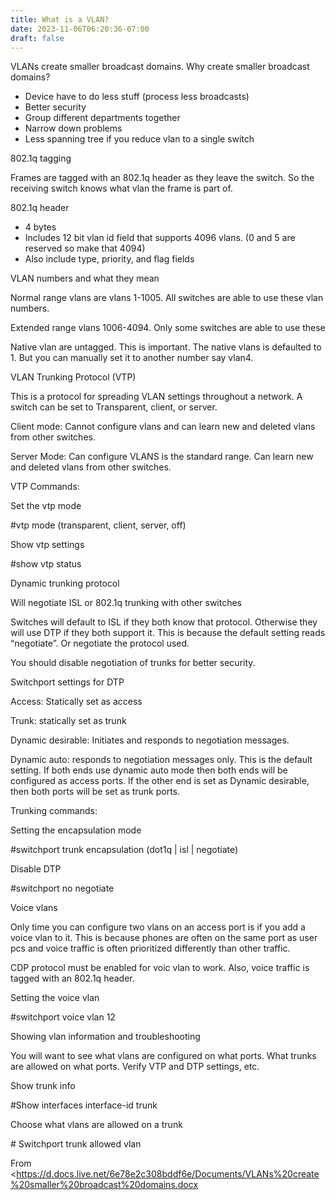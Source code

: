 ```yaml
---
title: What is a VLAN?
date: 2023-11-06T06:20:36-07:00
draft: false
---
```


VLANs create smaller broadcast domains. Why create smaller broadcast domains?

- Device have to do less stuff (process less broadcasts)
- Better security
- Group different departments together
- Narrow down problems
- Less spanning tree if you reduce vlan to a single switch

802.1q tagging

Frames are tagged with an 802.1q header as they leave the switch. So the receiving switch knows what vlan the frame is part of.

802.1q header

- 4 bytes
- Includes 12 bit vlan id field that supports 4096 vlans. (0 and 5 are reserved so make that 4094)
- Also include type, priority, and flag fields

VLAN numbers and what they mean

Normal range vlans are vlans 1-1005. All switches are able to use these vlan numbers.

Extended range vlans 1006-4094. Only some switches are able to use these

Native vlan are untagged. This is important. The native vlans is defaulted to 1. But you can manually set it to another number say vlan4.

VLAN Trunking Protocol (VTP)

This is a protocol for spreading VLAN settings throughout a network. A switch can be set to Transparent, client, or server.

Client mode: Cannot configure vlans and can learn new and deleted vlans from other switches.

Server Mode: Can configure VLANS is the standard range. Can learn new and deleted vlans from other switches.

VTP Commands:

Set the vtp mode

#vtp mode (transparent, client, server, off)

Show vtp settings

#show vtp status

Dynamic trunking protocol

Will negotiate ISL or 802.1q trunking with other switches

Switches will default to ISL if they both know that protocol. Otherwise they will use DTP if they both support it. This is because the default setting reads “negotiate”. Or negotiate the protocol used.

You should disable negotiation of trunks for better security.

Switchport settings for DTP

Access: Statically set as access

Trunk: statically set as trunk

Dynamic desirable: Initiates and responds to negotiation messages.

Dynamic auto: responds to negotiation messages only. This is the default setting. If both ends use dynamic auto mode then both ends will be configured as access ports. If the other end is set as Dynamic desirable, then both ports will be set as trunk ports.

Trunking commands:

Setting the encapsulation mode

#switchport trunk encapsulation (dot1q | isl | negotiate)

Disable DTP

#switchport no negotiate

Voice vlans

Only time you can configure two vlans on an access port is if you add a voice vlan to it. This is because phones are often on the same port as user pcs and voice traffic is often prioritized differently than other traffic.

CDP protocol must be enabled for voic vlan to work. Also, voice traffic is tagged with an 802.1q header.

Setting the voice vlan

#switchport voice vlan 12

Showing vlan information and troubleshooting

You will want to see what vlans are configured on what ports. What trunks are allowed on what ports. Verify VTP and DTP settings, etc.

Show trunk info

#Show interfaces interface-id trunk

Choose what vlans are allowed on a trunk

\# Switchport trunk allowed vlan

From <https://d.docs.live.net/6e78e2c308bddf6e/Documents/VLANs%20create%20smaller%20broadcast%20domains.docx